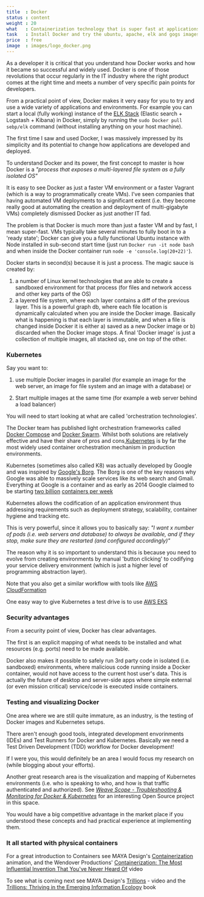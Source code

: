 ```yaml
---
title  : Docker
status : content
weight : 20
what   : Containerization technology that is super fast at applications or micro-services execution
task   : Install Docker and try the ubuntu, apache, elk and gogs images 
price  : free
image  : images/logo_docker.png
---
```


As a developer it is critical that you understand how Docker works and how it became so successful and widely used. Docker is one of those revolutions that occur regularly in the IT industry where the right product comes at the right time and meets a number of very specific pain points for developers.

From a practical point of view, Docker makes it very easy for you to try and use a wide variety of applications and environments. For example you can start a local (fully working) instance of the [ELK Stack](https://www.elastic.co/elk-stack) (Elastic search + Logstash + Kibana) in Docker, simply by running the `sudo Docker pull sebp/elk` command (without installing anything on your host machine).

The first time I saw and used Docker, I was massively impressed by its simplicity and its potential to change how applications are developed and deployed.

To understand Docker and its power, the first concept to master is how Docker is a _"process that exposes a multi-layered file system as a fully isolated OS"_

It is easy to see Docker as just a faster VM environment or a faster Vagrant (which is a way to programmatically create VMs). I've seen companies that having automated VM deployments to a significant extent (i.e. they become really good at automating the creation and deployment of multi-gigabyte VMs) completely dismissed Docker as just another IT fad.

The problem is that Docker is much more than just a faster VM and by fast, I mean super-fast. VMs typically take several minutes to fully boot in to a 'ready state'; Docker can give you a fully functional Ubuntu instance with Node installed in sub-second start time (just run `Docker run -it node bash` and when inside the Docker container run `node -e 'console.log(20+22)'`).

Docker starts in second(s) because it is just a process. The magic sauce is created by:

1. a number of Linux kernel technologies that are able to create a sandboxed environment for that process (for files and network access and other key parts of the OS)
2. a layered file system, where each layer contains a diff of the previous layer. This is a powerful graph db, where each file location is dynamically calculated when you are inside the Docker image. Basically what is happening is that each layer is immutable, and when a file is changed inside Docker it is either a) saved as a new Docker image or b) discarded when the Docker image stops. A final 'Docker image' is just a collection of multiple images, all stacked up, one on top of the other. 

### Kubernetes

Say you want to:

1. use multiple Docker images in parallel (for example an image for the web server, an image for file system and an image with a database) or 

2. Start multiple images at the same time (for example a web server behind a load balancer) 

You will need to start looking at what are called 'orchestration technologies'.

The Docker team has published light orchestration frameworks called [Docker Compose](https://docs.Docker.com/compose/) and [Docker Swarm](https://docs.Docker.com/engine/swarm/). Whilst both solutions are relatively effective and have their share of pros and cons,[Kubernetes](https://en.wikipedia.org/wiki/Kubernetes) is by far the most widely used container orchestration mechanism in production environments.

Kubernetes (sometimes also called K8) was actually developed by Google and was inspired by [Google's Borg](https://ai.google/research/pubs/pub43438). The Borg is one of the key reasons why Google was able to massively scale services like its web search and Gmail. Everything at Google is a container and as early as 2014 Google claimed to be starting [two billion](https://www.theregister.co.uk/2014/05/23/google_containerization_two_billion/) [containers per week](https://cloud.google.com/containers/)

Kubernetes allows the codification of an application environment thus addressing requirements such as deployment strategy, scalability, container hygiene and tracking etc. 

This is very powerful, since it allows you to basically say: _"I want x number of pods (i.e. web servers and database) to always be available, and if they stop, make sure they are restarted (and configured accordingly)"_

The reason why it is so important to understand this is because you need to evolve from creating environments by manual 'button clicking' to codifying your service delivery environment (which is just a higher level of programming abstraction layer). 

Note that you also get a similar workflow with tools like [AWS CloudFormation](https://aws.amazon.com/cloudformation/) 

One easy way to give Kubernetes a test drive is to use [AWS EKS](https://aws.amazon.com/eks/)

### Security advantages

From a security point of view, Docker has clear advantages. 

The first is an explicit mapping of what needs to be installed and what resources (e.g. ports) need to be made available.

Docker also makes it possible to safely run 3rd party code in isolated (i.e. sandboxed) environments, where malicious code running inside a Docker container, would not have access to the current host user's data. This is actually the future of desktop and server-side apps where simple external (or even mission critical) service/code is executed inside containers.

### Testing and visualizing Docker

One area where we are still quite immature, as an industry, is the testing of Docker images and Kubernetes setups.

There aren't enough good tools, integrated development envorinments (IDEs) and Test Runners for Docker and Kubernetes. Basically we need a Test Driven Development (TDD) workflow for Docker development!

If I were you, this would definitely be an area I would focus my research on (while blogging about your efforts). 

Another great research area is the visualization and mapping of Kubernetes environments (i.e. who is speaking to who, and how is that traffic authenticated and authorized). See _[Weave Scope - Troubleshooting & Monitoring for Docker & Kubernetes](https://github.com/weaveworks/scope)_ for an interesting Open Source project in this space.

You would have a big competitive advantage in the market place if you understood these concepts and had practical experience at implementing them.

### It all started with physical containers

For a great introduction to Containers see MAYA Design's [Containerization](https://vimeo.com/49392667) animation, and the Wendover Productions' [Containerization: The Most Influential Invention That You've Never Heard Of](https://www.youtube.com/watch?v=F-ZskaqBshs) video

To see what is coming next see MAYA Design's [Trillions](https://vimeo.com/7395079) - video and the [Trillions: Thriving in the Emerging Information Ecology](https://www.amazon.co.uk/Trillions-Thriving-Emerging-Information-Ecology/dp/1118176073) book

